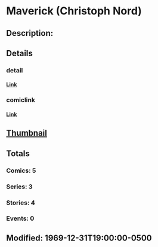# Maverick (Christoph Nord)
## Description: 
## Details
### detail
#### [Link](http://marvel.com/characters/1405/maverick?utm_campaign=apiRef&utm_source=225578a89fc76f3d20fbffda5d17a88d)
### comiclink
#### [Link](http://marvel.com/comics/characters/1009437/maverick_christoph_nord?utm_campaign=apiRef&utm_source=225578a89fc76f3d20fbffda5d17a88d)
## [Thumbnail](http://i.annihil.us/u/prod/marvel/i/mg/b/40/image_not_available.jpg)
## Totals
### Comics: 5
### Series: 3
### Stories: 4
### Events: 0
## Modified: 1969-12-31T19:00:00-0500